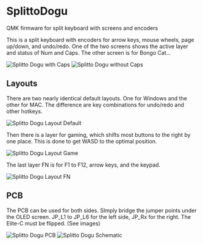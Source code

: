 # SplittoDogu
QMK firmware for split keyboard with screens and encoders

This is a split keyboard with encoders for arrow keys, mouse wheels, page up/down, and undo/redo.
One of the two screens shows the active layer and status of Num and Caps.
The other screen is for Bongo Cat...

![Splitto Dogu with Caps](../Images/WithCaps.jpg)
![Splitto Dogu without Caps](../Images/NoCaps.jpg)

## Layouts
There are two nearly identical default layouts. One for Windows and the other for MAC.
The difference are key combinations for undo/redo and other hotkeys.

![Splitto Dogu Layout Default](../Images/Layout_Default.png)

Then there is a layer for gaming, which shifts most buttons to the right by one place.
This is done to get WASD to the optimal position.

![Splitto Dogu Layout Game](../Images/Layout_Game.png)

The last layer FN is for F1 to F12, arrow keys, and the keypad.

![Splitto Dogu Layout FN](../Images/Layout_FN.png)

## PCB
The PCB can be used for both sides. SImply bridge the jumper points under the OLED screen.
JP_L1 to JP_L6 for the left side, JP_Rx for the right.
The Elite-C must be flipped. (See images)

![Splitto Dogu PCB](../Images/PCB.jpg)
![Splitto Dogu Schematic](../Images/Schematic.jpg)
